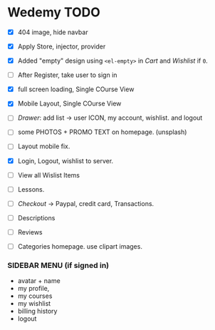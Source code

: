 # Wedemy TODO

- [x] 404 image, hide navbar
- [x] Apply Store, injector, provider
- [x] Added "empty" design using `<el-empty>` in _Cart_ and _Wishlist_ if `0`.
- [ ] After Register, take user to sign in
- [x] full screen loading, Single COurse View
- [x] Mobile Layout, Single COurse View
- [ ] _Drawer_:  add list -> user ICON, my account, wishlist. and logout
- [ ] some PHOTOS + PROMO TEXT on homepage. (unsplash)
- [ ] Layout mobile fix.
- [x] Login, Logout, wishlist to server.
- [ ] View all Wislist Items
- [ ] Lessons.
- [ ] _Checkout_ -> Paypal, credit card, Transactions.
- [ ] Descriptions
- [ ] Reviews
- [ ] Categories homepage. use clipart images.


### SIDEBAR MENU (if signed in)
- avatar + name
- my profile,
- my courses
- my wishlist
- billing history
- logout
